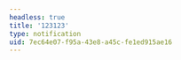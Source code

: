 ```yaml
---
headless: true
title: '123123'
type: notification
uid: 7ec64e07-f95a-43e8-a45c-fe1ed915ae16
---
```

